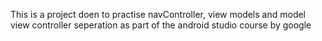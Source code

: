 This is a project doen to practise navController, view models and model view controller seperation as part of the android studio course by google
